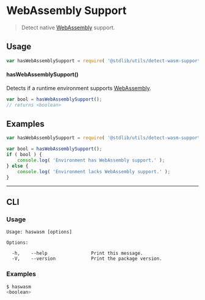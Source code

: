 # WebAssembly Support

> Detect native [WebAssembly][webassembly] support.

<section class="usage">

## Usage

```javascript
var hasWebAssemblySupport = require( '@stdlib/utils/detect-wasm-support' );
```

#### hasWebAssemblySupport()

Detects if a runtime environment supports [WebAssembly][webassembly].

```javascript
var bool = hasWebAssemblySupport();
// returns <boolean>
```

</section>

<!-- /.usage -->

<section class="examples">

## Examples

<!-- eslint no-undef: "error" -->

```javascript
var hasWebAssemblySupport = require( '@stdlib/utils/detect-wasm-support' );

var bool = hasWebAssemblySupport();
if ( bool ) {
    console.log( 'Environment has WebAssembly support.' );
} else {
    console.log( 'Environment lacks WebAssembly support.' );
}
```

</section>

<!-- /.examples -->

* * *

<section class="cli">

## CLI

<section class="usage">

### Usage

```text
Usage: haswasm [options]

Options:

  -h,    --help                Print this message.
  -V,    --version             Print the package version.
```

</section>

<!-- /.usage -->

<section class="examples">

### Examples

```bash
$ haswasm
<boolean>
```

</section>

<!-- /.examples -->

</section>

<!-- /.cli -->

<section class="links">

[webassembly]: http://webassembly.org/

</section>

<!-- /.links -->
